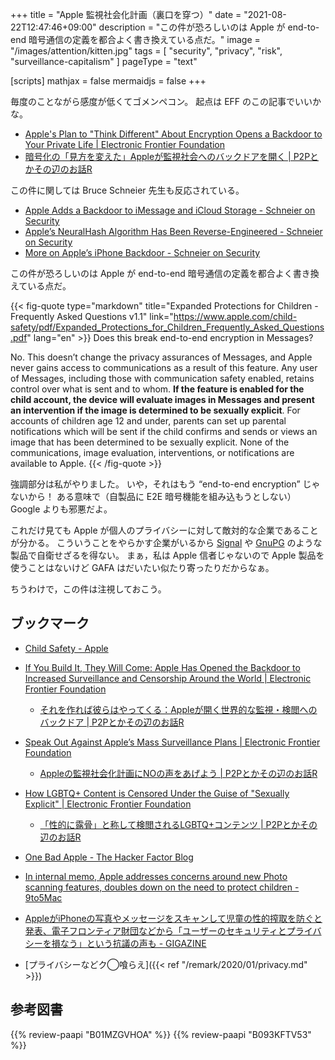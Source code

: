 +++
title = "Apple 監視社会化計画（裏口を穿つ）"
date =  "2021-08-22T12:47:46+09:00"
description = "この件が恐ろしいのは Apple が end-to-end 暗号通信の定義を都合よく書き換えている点だ。"
image = "/images/attention/kitten.jpg"
tags = [ "security", "privacy", "risk", "surveillance-capitalism" ]
pageType = "text"

[scripts]
  mathjax = false
  mermaidjs = false
+++

毎度のことながら感度が低くてゴメンペコン。
起点は EFF のこの記事でいいかな。

- [Apple's Plan to "Think Different" About Encryption Opens a Backdoor to Your Private Life | Electronic Frontier Foundation](https://www.eff.org/deeplinks/2021/08/apples-plan-think-different-about-encryption-opens-backdoor-your-private-life)
- [暗号化の「見方を変えた」Appleが監視社会へのバックドアを開く | P2Pとかその辺のお話R](https://p2ptk.org/privacy/3329)

この件に関しては Bruce Schneier 先生も反応されている。

- [Apple Adds a Backdoor to iMessage and iCloud Storage - Schneier on Security](https://www.schneier.com/blog/archives/2021/08/apple-adds-a-backdoor-to-imesssage-and-icloud-storage.html)
- [Apple’s NeuralHash Algorithm Has Been Reverse-Engineered - Schneier on Security](https://www.schneier.com/blog/archives/2021/08/apples-neuralhash-algorithm-has-been-reverse-engineered.html)
- [More on Apple’s iPhone Backdoor - Schneier on Security](https://www.schneier.com/blog/archives/2021/08/more-on-apples-iphone-backdoor.html)

この件が恐ろしいのは Apple が end-to-end 暗号通信の定義を都合よく書き換えている点だ。

{{< fig-quote type="markdown" title="Expanded Protections for Children - Frequently Asked Questions v1.1" link="https://www.apple.com/child-safety/pdf/Expanded_Protections_for_Children_Frequently_Asked_Questions.pdf" lang="en" >}}
Does this break end-to-end encryption in Messages? 

No. This doesn’t change the privacy assurances of Messages, and Apple never gains access to communications as a result of this feature. Any user of Messages, including those with communication safety enabled, retains control over what is sent and to whom. **If the feature is enabled for the child account, the device will evaluate images in Messages and present an intervention if the image is determined to be sexually explicit**. For accounts of children age 12 and under, parents can set up parental notifications which will be sent if the child confirms and sends or views an image that has been determined to be sexually explicit. None of the communications, image evaluation, interventions, or notifications are available to Apple.
{{< /fig-quote >}}

強調部分は私がやりました。
いや，それはもう “end-to-end encryption” じゃないから！ ある意味で（自製品に E2E 暗号機能を組み込もうとしない） Google よりも邪悪だよ。

これだけ見ても Apple が個人のプライバシーに対して敵対的な企業であることが分かる。
こういうことをやらかす企業がいるから [Signal](https://signal.org/) や [GnuPG](https://gnupg.org/ "The GNU Privacy Guard") のような製品で自衛せざるを得ない。
まぁ，私は Apple 信者じゃないので Apple 製品を使うことはないけど GAFA はだいたい似たり寄ったりだからなぁ。

ちうわけで，この件は注視しておこう。

## ブックマーク

- [Child Safety - Apple](https://www.apple.com/child-safety/)

- [If You Build It, They Will Come: Apple Has Opened the Backdoor to Increased Surveillance and Censorship Around the World | Electronic Frontier Foundation](https://www.eff.org/deeplinks/2021/08/if-you-build-it-they-will-come-apple-has-opened-backdoor-increased-surveillance)
  - [それを作れば彼らはやってくる：Appleが開く世界的な監視・検閲へのバックドア | P2Pとかその辺のお話R](https://p2ptk.org/privacy/3334)
- [Speak Out Against Apple’s Mass Surveillance Plans | Electronic Frontier Foundation](https://www.eff.org/deeplinks/2021/08/speak-out-against-apples-mass-surveillance-plans)
  - [Appleの監視社会化計画にNOの声をあげよう | P2Pとかその辺のお話R](https://p2ptk.org/privacy/3340)
- [How LGBTQ+ Content is Censored Under the Guise of "Sexually Explicit" | Electronic Frontier Foundation](https://www.eff.org/deeplinks/2021/08/how-lgbtq-content-censored-under-guise-sexually-explicit)
  - [「性的に露骨」と称して検閲されるLGBTQ+コンテンツ | P2Pとかその辺のお話R](https://p2ptk.org/privacy/3336)

- [One Bad Apple - The Hacker Factor Blog](https://www.hackerfactor.com/blog/index.php?/archives/929-One-Bad-Apple.html)
- [In internal memo, Apple addresses concerns around new Photo scanning features, doubles down on the need to protect children - 9to5Mac](https://9to5mac.com/2021/08/06/apple-internal-memo-icloud-photo-scanning-concerns/)
- [AppleがiPhoneの写真やメッセージをスキャンして児童の性的搾取を防ぐと発表、電子フロンティア財団などから「ユーザーのセキュリティとプライバシーを損なう」という抗議の声も - GIGAZINE](https://gigazine.net/news/20210806-apple-csam-icloud-photo-scan/)

- [プライバシーなどク◯喰らえ]({{< ref "/remark/2020/01/privacy.md" >}})

## 参考図書

{{% review-paapi "B01MZGVHOA" %}} <!-- 超監視社会 -->
{{% review-paapi "B093KFTV53" %}} <!-- 監視資本主義 -->

